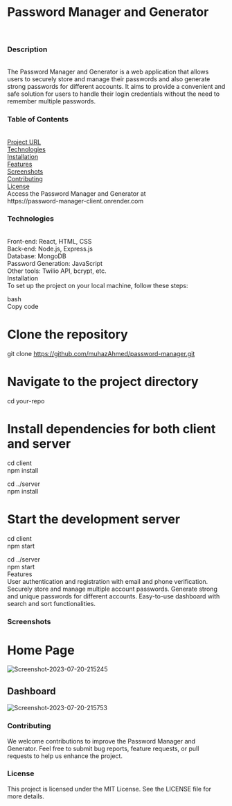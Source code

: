 <h1>Password Manager and Generator</h1><br/>
<h3>Description</h3><br/>
The Password Manager and Generator is a web application that allows users to securely store and manage their passwords and also generate strong passwords for different accounts. It aims to provide a convenient and safe solution for users to handle their login credentials without the need to remember multiple passwords.<br/>

<h3>Table of Contents</h3><br/>
<a href="#Project-URL">Project URL</a><br/>
<a href="#technologies">Technologies</a><br/>
<a href="#installation">Installation</a><br/>
<a href="#features">Features</a><br/>
<a href="#screenshots">Screenshots</a><br/>
<a href="#contributing">Contributing</a><br/>
<a href="#License">License</a><br/>
Access the Password Manager and Generator at<br/> https://password-manager-client.onrender.com

<h3 id="technologies">Technologies</h3><br/>
Front-end: React, HTML, CSS<br/>
Back-end: Node.js, Express.js<br/>
Database: MongoDB<br/>
Password Generation: JavaScript<br/>
Other tools: Twilio API, bcrypt, etc.<br/>
Installation<br/>
To set up the project on your local machine, follow these steps:<br/>

bash<br/>
Copy code<br/>
# Clone the repository
git clone https://github.com/muhazAhmed/password-manager.git

# Navigate to the project directory
cd your-repo<br/>

# Install dependencies for both client and server
cd client<br/>
npm install<br/>

cd ../server<br/>
npm install<br/>

# Start the development server
cd client<br/>
npm start<br/>

cd ../server<br/>
npm start<br/>
Features<br/>
User authentication and registration with email and phone verification.
Securely store and manage multiple account passwords.
Generate strong and unique passwords for different accounts.
Easy-to-use dashboard with search and sort functionalities.

<h3 id="Screenshots">Screenshots</h3>
<h1>Home Page</h1>
<img src="https://i.ibb.co/nkdVjRS/Screenshot-2023-07-20-215245.png" alt="Screenshot-2023-07-20-215245" border="0">

<h2>Dashboard</h2>
<img src="https://i.ibb.co/wQq1cZ5/Screenshot-2023-07-20-215753.png" alt="Screenshot-2023-07-20-215753" border="0">

<h3 id="contributing">Contributing</h3>
We welcome contributions to improve the Password Manager and Generator. Feel free to submit bug reports, feature requests, or pull requests to help us enhance the project.
<br/>
<h3 id="license">License</h3>
This project is licensed under the MIT License. See the LICENSE file for more details.